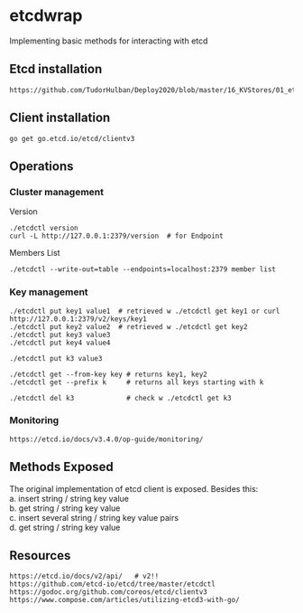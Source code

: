 # etcdwrap
Implementing basic methods for interacting with etcd

## Etcd installation
```
https://github.com/TudorHulban/Deploy2020/blob/master/16_KVStores/01_etcd.md
```

## Client installation 
```
go get go.etcd.io/etcd/clientv3
```

## Operations
### Cluster management
Version 
```
./etcdctl version
curl -L http://127.0.0.1:2379/version  # for Endpoint

```

Members List
```
./etcdctl --write-out=table --endpoints=localhost:2379 member list
```

### Key management
```
./etcdctl put key1 value1  # retrieved w ./etcdctl get key1 or curl http://127.0.0.1:2379/v2/keys/key1
./etcdctl put key2 value2  # retrieved w ./etcdctl get key2
./etcdctl put key3 value3 
./etcdctl put key4 value4 

./etcdctl put k3 value3 

./etcdctl get --from-key key # returns key1, key2
./etcdctl get --prefix k     # returns all keys starting with k

./etcdctl del k3             # check w ./etcdctl get k3
```
### Monitoring
```
https://etcd.io/docs/v3.4.0/op-guide/monitoring/
```


## Methods Exposed
The original implementation of etcd client is exposed. Besides this:<br/>
a. insert string / string key value<br/>
b. get string / string key value<br/>
c. insert several string / string key value pairs<br/>
d. get string / string key value<br/>




## Resources
```
https://etcd.io/docs/v2/api/   # v2!!
https://github.com/etcd-io/etcd/tree/master/etcdctl
https://godoc.org/github.com/coreos/etcd/clientv3
https://www.compose.com/articles/utilizing-etcd3-with-go/
```

